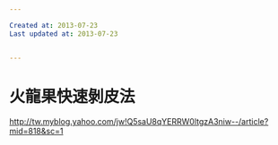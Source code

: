 ```yaml
---

Created at: 2013-07-23
Last updated at: 2013-07-23


---
```


# 火龍果快速剝皮法


<http://tw.myblog.yahoo.com/jw!Q5saU8qYERRW0ltgzA3niw--/article?mid=818&sc=1>


